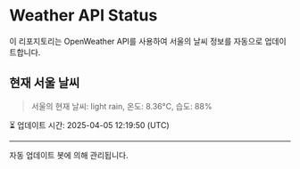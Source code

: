 
# Weather API Status

이 리포지토리는 OpenWeather API를 사용하여 서울의 날씨 정보를 자동으로 업데이트합니다.

## 현재 서울 날씨
> 서울의 현재 날씨: light rain, 온도: 8.36°C, 습도: 88%

⏳ 업데이트 시간: 2025-04-05 12:19:50 (UTC)

---
자동 업데이트 봇에 의해 관리됩니다.

